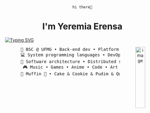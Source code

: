 <div align="center">
  <code>hi there👋</code>
  <h1>I'm Yeremia Erensa</h1>
</div>

<a href="https://git.io/typing-svg"><img src="https://readme-typing-svg.herokuapp.com?font=Fragment+Mono&weight=200&size=72&duration=1200&pause=700&color=0CB9FFFD&background=FFFFFF00&center=true&vCenter=true&random=true&width=702&height=127&lines=Junior+Developer;Fast+Leaner;Focused+%26+Curious" alt="Typing SVG" /></a>

<div align="center">  
  <img width="25%" height="200" alt="image" src="https://github.com/user-attachments/assets/0af06857-f5ab-4556-8157-7ff51750f26b" align="right"/>
  <pre>
      💼 BSC @ UFMG • Back-end dev • Platform Engineer
      💻 System programming languages • DevOps 
      📖 Software architecture • Distributed systems
      🎮 Music • Games • Anime • Code • Art
      🐾 Muffin 🐰 • Cake & Cookie & Pudim & Quindim 🐤🐥
  </pre>
</div>

<!--
**yeremiaerensa/yeremiaerensa** is a ✨ _special_ ✨ repository because its `README.md` (this file) appears on your GitHub profile.

Here are some ideas to get you started:

- 🔭 I’m currently working on ...
- 🌱 I’m currently learning ...
- 👯 I’m looking to collaborate on ...
- 🤔 I’m looking for help with ...
- 💬 Ask me about ...
- 📫 How to reach me: ...
- 😄 Pronouns: ...
- ⚡ Fun fact: ...
-->
